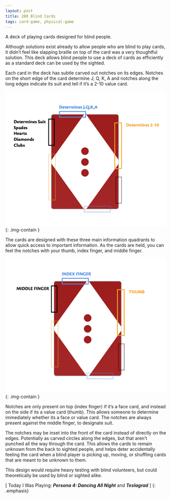 ```yaml
---
layout: post
title: 280 Blind Cards
tags: card-game, physical-game
---
```

A deck of playing cards designed for blind people.

Although solutions exist already to allow people who are blind to play cards, it didn’t feel like slapping braille on top of the card was a very thoughtful solution.  This deck allows blind people to use a deck of cards as efficiently as a standard deck can be used by the sighted.

Each card in the deck has subtle carved out notches on its edges. Notches on the short edge of the card determine J, Q, K, A and notches along the long edges indicate its suit and tell if it’s a 2-10 value card.

![BlindCards1](/img/games/280_Blind_Cards_1.png "BlindCards1"){: .img-contain }

The cards are designed with these three main information quadrants to allow quick access to important information.  As the cards are held, you can feel the notches with your thumb, index finger, and middle finger.

![BlindCards2](/img/games/280_Blind_Cards_2.png "BlindCards2"){: .img-contain }

Notches are only present on top (index finger) if it’s a face card, and instead on the side if its a value card (thumb).  This allows someone to determine immediately whether its a face or value card. The notches are always present against the middle finger, to designate suit.

The notches may be inset into the front of the card instead of directly on the edges.  Potentially as carved circles along the edges, but that aren’t punched all the way through the card.  This allows the cards to remain unknown from the back to sighted people, and helps deter accidentally feeling the card when a blind player is picking up, moving, or shuffling cards that are meant to be unknown to them.

This design would require heavy testing with blind volunteers, but could theoretically be used by blind or sighted alike.

[ Today I Was Playing: ***Persona 4: Dancing All Night*** and ***Teslagrad*** ]
{: .emphasis}

